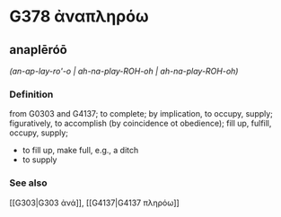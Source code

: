 # G378 ἀναπληρόω

## anaplēróō

_(an-ap-lay-ro'-o | ah-na-play-ROH-oh | ah-na-play-ROH-oh)_

### Definition

from G0303 and G4137; to complete; by implication, to occupy, supply; figuratively, to accomplish (by coincidence ot obedience); fill up, fulfill, occupy, supply; 

- to fill up, make full, e.g., a ditch
- to supply

### See also

[[G303|G303 ἀνά]], [[G4137|G4137 πληρόω]]
